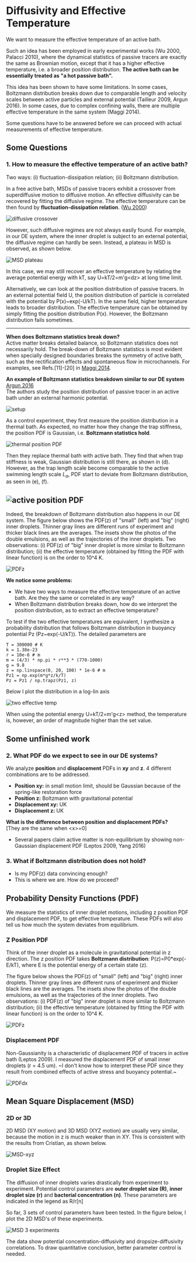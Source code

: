 # Diffusivity and Effective Temperature
We want to measure the effective temperature of an active bath.

Such an idea has been employed in early experimental works (Wu 2000, Palacci 2010), where the dynamical statistics of passive tracers are exactly the same as Brownian motion, except that it has  a higher effective temperature, i.e. a broader position distribution. **The active bath can be essentially treated as "a hot passive bath".**

This idea has been shown to have some limitations. In some cases, Boltzmann distribution breaks down due to comparable length and velocity scales between active particles and external potential (Tailleur 2009, Argun 2016). In some cases, due to complex confining walls, there are multiple effective temperature in the same system (Maggi 2014).

Some questions have to be answered before we can proceed with actual measurements of effective temperature.

## Some Questions

### 1. How to measure the effective temperature of an active bath?

Two ways: (i) fluctuation-dissipation relation; (ii) Boltzmann distribution.

In a free active bath, MSDs of passive tracers exhibit a crossover from superdiffusive motion to diffusive motion. An effective diffusivity can be recovered by fitting the diffusive regime. The effective temperature can be then found by **fluctuation-dissipation relation**. ([Wu 2000](https://journals.aps.org/prl/abstract/10.1103/PhysRevLett.84.3017))

![diffusive crossover](../images/diffusive-crossover.svg)

However, such diffusive regimes are not always easily found. For example, in our DE system, where the inner droplet is subject to an external potential, the diffusive regime can hardly be seen. Instead, a plateau in MSD is observed, as shown below.

![MSD plateau](../images/MSD-plateau.svg)

In this case, we may still recover an effective temperature by relating the average potential energy with kT, say U=kT/2=m'g\<dz\> at long time limit.

Alternatively, we can look at the position distribution of passive tracers. In an external potential field U, the position distribution of particle is correlated with the potential by P(x)\~exp(-U/kT). In the same field, higher temperature leads to broader distribution. The effective temperature can be obtained by simply fitting the position distribution P(x). However, the Boltzmann distribution fails sometimes.

---
**When does Boltzmann statistics break down?**<br>
Active matter breaks detailed balance, so Boltzmann statistics does not necessarily hold. The break-down of Boltzmann statistics is most evident when specially designed boundaries breaks the symmetry of active bath, such as the rectification effects and spontaneous flow in microchannels. For examples, see Refs.[11]-[20] in [Maggi 2014](https://journals.aps.org/prl/abstract/10.1103/PhysRevLett.113.238303).

**An example of Boltzmann statistics breakdown similar to our DE system**
[Argun 2016](https://journals.aps.org/pre/abstract/10.1103/PhysRevE.94.062150)<br>
The authors study the position distribution of passive tracer in an active bath under an external harmonic potential.

![setup](../images/Argun2016-setup.svg)

As a control experiment, they first measure the position distribution in a thermal bath.
As expected, no matter how they change the trap stiffness, the position PDF is Gaussian, i.e. **Boltzmann statistics hold**.

![thermal position PDF](../images/thermal-position-PDF.svg)

Then they replace thermal bath with active bath.
They find that when trap stiffness is weak, Gaussian distribution is still there, as shown in (d).
However, as the trap length scale become comparable to the active swimming length scale $L_a$, PDF start to deviate from Boltzmann distribution, as seen in (e), (f).

![active position PDF](../images/active-position-PDF.svg)
---

Indeed, the breakdown of Boltzmann distribution also happens in our DE system.
The figure below shows the PDF(z) of "small" (left) and "big" (right) inner droplets.
Thinner gray lines are different runs of experiment and thicker black lines are the averages.
The insets show the photos of the double emulsions, as well as the trajectories of the inner droplets.
Two observations: (i) PDF(z) of "big" inner droplet is more similar to Boltzmann distribution; (ii) the effective temperature (obtained by fitting the PDF with linear function) is on the order to 10^4 K.

![PDFz](../images/pdfz.png)

**We notice some problems:**
- We have two ways to measure the effective temperature of an active bath. Are they the same or correlated in any way?
- When Boltzmann distribution breaks down, how do we interpret the position distribution, as to extract an effective temperature?

To test if the two effective temperatures are equivalent, I synthesize a probability distribution that follows Boltzmann distribution in buoyancy potential Pz (Pz\~exp(-U/kT)). The detailed parameters are
```
T = 300000 # K
k = 1.38e-23
r = 10e-6 # m
m = (4/3) * np.pi * r**3 * (770-1000)
g = 9.8
z = np.linspace(0, 20, 100) * 1e-6 # m
Pz1 = np.exp(m*g*z/k/T)
Pz = Pz1 / np.trapz(Pz1, z)
```
Below I plot the distribution in a log-lin axis

![two effective temp](../images/two-effective-temperatures.svg)

When using the potential energy U=kT/2=m'g\<z\> method, the temperature is, however, an order of magnitude higher than the set value.  


## Some unfinished work
### 2. What PDF do we expect to see in our DE systems?

We analyze **position** and **displacement** PDFs in **xy** and **z**.
4 different combinations are to be addressed.
- **Position xy:** in small motion limit, should be Gaussian because of the spring-like restoration force
- **Position z:** Boltzmann with gravitational potential
- **Displacement xy:** UK
- **Displacement z:** UK

**What is the difference between position and displacement PDFs?**<br>
[They are the same when \<x\>=0]
- Several papers claim active matter is non-equilibrium by showing non-Gaussian displacement PDF (Leptos 2009, Yang 2016)

### 3. What if Boltzmann distribution does not hold?

- Is my PDF(z) data convincing enough?
- This is where we are. How do we proceed?

## Probability Density Functions (PDF)

We measure the statistics of inner droplet motions, including z position PDF and displacement PDF, to get effective temperature.
These PDFs will also tell us how much the system deviates from equilibrium.

### Z Position PDF

Think of the inner droplet as a molecule in gravitational potential in z direction.
The z position PDF takes **Boltzmann distribution**: P(z)=P0*exp(-E/kT), where E is the potential energy of a certain state (z).

The figure below shows the PDF(z) of "small" (left) and "big" (right) inner droplets.
Thinner gray lines are different runs of experiment and thicker black lines are the averages.
The insets show the photos of the double emulsions, as well as the trajectories of the inner droplets.
Two observations: (i) PDF(z) of "big" inner droplet is more similar to Boltzmann distribution; (ii) the effective temperature (obtained by fitting the PDF with linear function) is on the order to 10^4 K.

![PDFz](../images/pdfz.png)

### Displacement PDF

Non-Gaussianity is a characteristic of displacement PDF of tracers in active bath (Leptos 2009).
I measured the displacement PDF of small inner droplets (r = 4.5 um).
~I don't know how to interpret these PDF since they result from combined effects of active stress and buoyancy potential.~

![PDFdx](../images/pdf-dx.png)

## Mean Square Displacement (MSD)

### 2D or 3D
2D MSD (XY motion) and 3D MSD (XYZ motion) are usually very similar, because the motion in z is much weaker than in XY.
This is consistent with the results from Cristian, as shown below.

![MSD-xyz](../images/MSD-xyz.png)


### Droplet Size Effect
The diffusion of inner droplets varies drastically from experiment to experiment.
Potential control parameters are **outer droplet size (R)**, **inner droplet size (r)** and **bacterial concentration (n)**. These parameters are indicated in the legend as R/r[n]

So far, 3 sets of control parameters have been tested.
In the figure below, I plot the 2D MSD's of these experiments.

![MSD 3 experiments](../images/MSD-multi.png)

The data show potential concentration-diffusivity and dropsize-diffusivity correlations.
To draw quantitative conclusion, better parameter control is needed.
